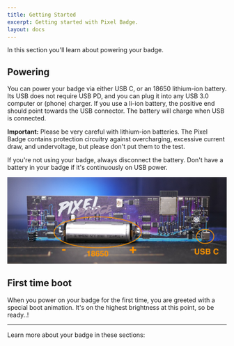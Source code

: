 ```yaml
---
title: Getting Started
excerpt: Getting started with Pixel Badge.
layout: docs
---
```


In this section you'll learn about powering your badge.

## Powering
You can power your badge via either USB C, or an 18650 lithium-ion battery. Its USB does not require USB PD, and you can plug it into any USB 3.0 computer or (phone) charger. If you use a li-ion battery, the positive end should point towards the USB connector. The battery will charge when USB is connected.

<div class="note">
<strong>Important:</strong>
Please be very careful with lithium-ion batteries. The Pixel Badge contains protection circuitry against overcharging, excessive current draw, and undervoltage, but please don't put them to the test.

If you're not using your badge, always disconnect the battery. Don't have a battery in your badge if it's continuously on USB power.
</div>

![Pixel Badge power inputs](/images/pixel_badge_back_power.png)

## First time boot
When you power on your badge for the first time, you are greeted with a special boot animation. It's on the highest brightness at this point, so be ready..!

***

Learn more about your badge in these sections: